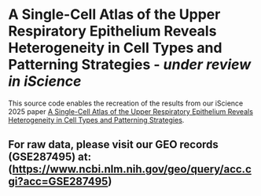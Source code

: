 # A Single-Cell Atlas of the Upper Respiratory Epithelium Reveals Heterogeneity in Cell Types and Patterning Strategies - _under review in iScience_
This source code enables the recreation of the results from our iScience 2025 paper [A Single-Cell Atlas of the Upper Respiratory Epithelium Reveals Heterogeneity in Cell Types and Patterning Strategies](https://www.biorxiv.org/content/10.1101/2025.01.16.633456v1).

## For raw data, please visit our GEO records **(GSE287495)** at:(https://www.ncbi.nlm.nih.gov/geo/query/acc.cgi?acc=GSE287495)
